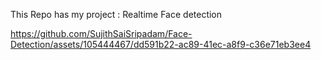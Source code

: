 This Repo has my project : Realtime Face detection

https://github.com/SujithSaiSripadam/Face-Detection/assets/105444467/dd591b22-ac89-41ec-a8f9-c36e71eb3ee4


